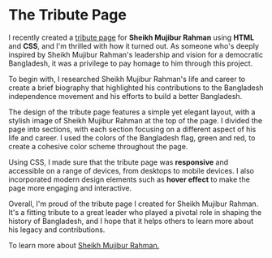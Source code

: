 # The Tribute Page
I recently created a [tribute page](https://mdkawserishtiak.github.io/the-tribute-page/) for **Sheikh Mujibur Rahman** using **HTML** and **CSS**, and I'm thrilled with how it turned out.
As someone who's deeply inspired by Sheikh Mujibur Rahman's leadership and vision for a democratic Bangladesh, it was a
privilege to pay homage to him through this project.

To begin with, I researched Sheikh Mujibur Rahman's life and career to create a brief biography that highlighted his
contributions to the Bangladesh independence movement and his efforts to build a better Bangladesh.

The design of the tribute page features a simple yet elegant layout, with a stylish image of Sheikh Mujibur Rahman at the
top of the page. I divided the page into sections, with each section focusing on a different aspect of his life and
career. I used the colors of the Bangladesh flag, green and red, to create a cohesive color scheme throughout the page.

Using CSS, I made sure that the tribute page was **responsive** and accessible on a range of devices, from desktops to
mobile devices. I also incorporated modern design elements such as **hover effect** to make the page more
engaging and interactive.

Overall, I'm proud of the tribute page I created for Sheikh Mujibur Rahman. It's a fitting tribute to a great leader who
played a pivotal role in shaping the history of Bangladesh, and I hope that it helps others to learn more about his
legacy and contributions.

To learn more about [Sheikh Mujibur Rahman.](https://en.wikipedia.org/wiki/Sheikh_Mujibur_Rahman)
